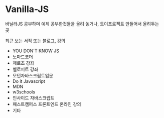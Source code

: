 # Vanilla-JS

바닐라JS 공부하며 예제 공부한것들을 올려 놓거나, 토이프로젝트 만들어서 올려두는 곳

최근 보는 서적 또는 블로그, 강의

- YOU DON'T KNOW JS
- 노마드코더
- 제로초 강좌
- 벨로퍼트 강좌
- 모던자바스크립트입문
- Do it Javascript
- MDN
- w3schools
- 인사이드 자바스크립트
- 패스트캠퍼스 프론트엔드 온라인 강의
- 기타
